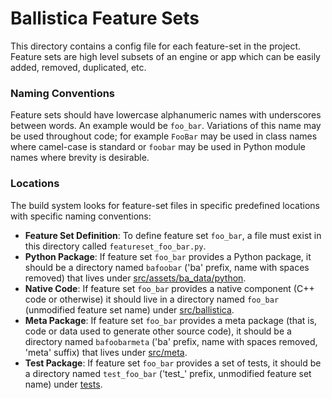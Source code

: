 # Ballistica Feature Sets

This directory contains a config file for each feature-set in the project.
Feature sets are high level subsets of an engine or app which can be easily
added, removed, duplicated, etc.

### Naming Conventions

Feature sets should have lowercase alphanumeric names with underscores between
words. An example would be `foo_bar`. Variations of this name may be used
throughout code; for example `FooBar` may be used in class names where
camel-case is standard or `foobar` may be used in Python module names where
brevity is desirable.

### Locations

The build system looks for feature-set files in specific predefined locations
with specific naming conventions:

- **Feature Set Definition**: To define feature set `foo_bar`, a file must exist
  in this directory called `featureset_foo_bar.py`.
- **Python Package**: If feature set `foo_bar` provides a Python package, it
  should be a directory named `bafoobar` ('ba' prefix, name with spaces removed)
  that lives under [src/assets/ba_data/python](../../src/assets/ba_data/python).
- **Native Code**: If feature set `foo_bar` provides a native component (C++
  code or otherwise) it should live in a directory named `foo_bar` (unmodified
  feature set name) under [src/ballistica](../../src/ballistica).
- **Meta Package**: If feature set `foo_bar` provides a meta package (that is,
  code or data used to generate other source code), it should be a directory
  named `bafoobarmeta` ('ba' prefix, name with spaces removed, 'meta' suffix)
  that lives under [src/meta](../../src/meta).
- **Test Package**: If feature set `foo_bar` provides a set of tests, it should
  be a directory named `test_foo_bar` ('test_' prefix, unmodified feature set
  name) under [tests](../../tests).

